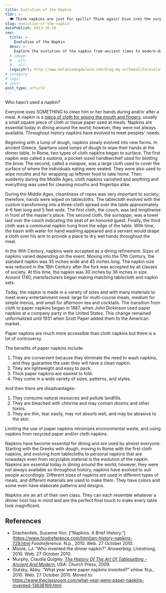 ```yaml
---
title: Evolution of the Napkin
tldr: >-
  🍽️ Think napkins are just for spills? Think again! Dive into the surprising history of this everyday item and see how it shaped dining, culture, and even the environment. Your view of the dinner table will never be the same!
slug: evolution-of-the-napkin
datePublish: 2013-10-18
seo:
  title: >-
    Evolution of the Napkin
  desc: >-
    Explore the evolution of the napkin from ancient times to modern-day varieties, and its cultural and environmental significance.
  # image:
  #   url:
  #   alt:
  legacyUrl: http://www.melaniemagdalena.com/blog-my-archaeolife/evolution-of-the-napkin
# category:
# tags:
# uses:
post_type: article
---
```


Who hasn't used a napkin?  
  
Everyone uses SOMETHING to clean him or her hands during and/or after a meal. A napkin is a [piece of cloth for wiping the mouth and fingers](https://en.wikipedia.org/wiki/Napkin), usually a small square piece of cloth or tissue paper used at meals. Napkins are essential today in dining around the world; however, they were not always available. Throughout history napkins have evolved to meet peoples' needs.

Beginning with a lump of dough, napkins slowly evolved into new forms. In ancient Greece, Spartans used lumps of dough to wipe their hands at the dinner table. In Rome, two types of cloth napkins began to surface. The first napkin was called a _sudaria_, a pocket-sized handkerchief used for blotting the brow. The second, called a _maapae_, was a large cloth used to cover the surface of where the individuals eating were seated. They were also used to wipe mouths and for wrapping up leftover food to take home. Then suddenly during the Middle Ages, cloth napkins vanished and anything and everything was used for cleaning mouths and fingertips alike.

During the Middle Ages, cleanliness of ropes was very important to society; therefore, hands were wiped on tablecloths. The tablecloth evolved with the custom transforming into a three-cloth spread over the table approximately 4-6 feet long and 5 feet wide. The first cloth, the _couch_, was laid lengthwise in front of the master's place. The second cloth, the _surnappe_, was a towel laid over the couch indicating the seat of an honored guest. Finally, the third cloth was a communal napkin hung from the edge of the table. With time, the basin with water for hand washing appeared and a servant would drape a cloth over his arm to provide a place to dry wet hands throughout the meal.

In the 16th Century, napkins were accepted as a dining refinement. Sizes of napkins varied depending on the event. Moving into the 17th Century, the standard napkin was 35 inches wide and 45 inches long. The napkin size was reduced in the 18th Century after the fork was accepted by all classes of society. At this time, the napkin was 30 inches by 36 inches in size. Around 1740, manufacturers began making matching tablecloth and napkin sets.

Today, the napkin is made in a variety of sizes and with many materials to meet every entertainment need: large for multi-course meals, medium for simple menus, and small for afternoon tea and cocktails. The transition from cloth to paper napkins began in 1887, when John Dickinson used paper napkins at a company party in the United States. This change remained unformalized until 1931 when Scott Paper added them to the American market.

Paper napkins are much more accessible than cloth napkins but there is a lot of controversy.
  
The benefits of paper napkins include:  

1. They are convenient because they eliminate the need to wash napkins, and they guarantee the user they will have a clean napkin.
2. They are lightweight and easy to pack.
3. Thick paper napkins are easiest to fold.
4. They come in a wide variety of sizes, patterns, and styles.

And then there are disadvantages:  

1. They consume natural resources and pollute landfills.
2. They are bleached with chlorine and may contain dioxins and other toxins.
3. They are thin, tear easily, may not absorb well, and may be abrasive to the skin.

Limiting the use of paper napkins minimizes environmental waste, and using napkins from recycled paper and/or cloth napkins.

Napkins have become essential for dining and are used by almost everyone. Starting with the Greeks with dough, moving to Rome with the first cloth napkins, and evolving from tablecloths to personal napkins that are nowadays even from recyclable material is the evolution of the napkin. Napkins are essential today in dining around the world; however, they were not always available so throughout history, napkins have evolved to suit people accordingly. Different sizes of napkins are used in different types of meals, and different materials are used to make them. They have colors and some even have elaborate patterns and designs.

Napkins are an art of their own class. They can each resemble whatever a dinner host has in mind and are the perfect final touch to make every table look magnificent.

## References

- Drachenfels, Suzanne Von. [“Napkins: A Brief History.”](<https://www.foodreference.com/html/art-history-napkins-729.html> _Foodreference._ N.p., 2010. Web. 27 October 2010.
- Moore, LJ. “Who invented the dinner napkin?” _Answerbag._ Livestrong, 2010. Web. 27 October 2010.
- Murphy, Claudia Quigley. [_The History Of The Art Of Tablesetting - Ancient And Modern._](https://archive.org/details/historyofartofta00murp/page/n7/mode/2up) USA: Church Press, 2009.
- Slutsky, Abby. “What year were paper napkins invented?” _eHow._ N.p., 2010. Web. 27 October 2010. Moved to: <https://www.theclassroom.com/what-year-were-paper-napkins-invented-13636169.html>
